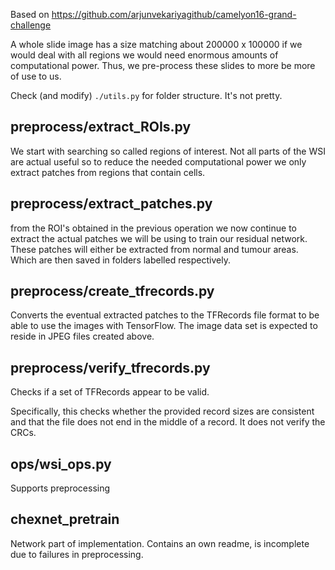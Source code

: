Based on <https://github.com/arjunvekariyagithub/camelyon16-grand-challenge>

A whole slide image has a size matching about 200000 x 100000
if we would deal with all regions we would need enormous amounts
of computational power. Thus, we pre-process these slides to more be
more of use to us.

Check (and modify) `./utils.py` for folder structure. It's not pretty.

## preprocess/extract_ROIs.py

We start with searching so called regions of interest. Not all parts
of the WSI are actual useful so to reduce the needed computational power
we only extract patches from regions that contain cells.

## preprocess/extract_patches.py

from the ROI's obtained in the previous operation we now continue to
extract the actual patches we will be using to train our residual network.
These patches will either be extracted from normal and tumour areas. Which are
then saved in folders labelled respectively.

## preprocess/create_tfrecords.py

Converts the eventual extracted patches to the TFRecords file format
to be able to use the images with TensorFlow.
The image data set is expected to reside in JPEG files created above.

## preprocess/verify_tfrecords.py

Checks if a set of TFRecords appear to be valid.

Specifically, this checks whether the provided record sizes are consistent and
that the file does not end in the middle of a record. It does not verify the
CRCs.

## ops/wsi_ops.py

Supports preprocessing

## chexnet_pretrain

Network part of implementation. Contains an own readme, is incomplete due
to failures in preprocessing.
